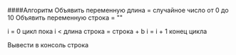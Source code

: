 ####Алгоритм
Объявить переменную длина = случайное число от 0 до 10
Объявить переменную строка = ""

i = 0
цикл пока i < длина
 строка = строка + b
 i = i + 1
конец цикла

Вывести в консоль строка
